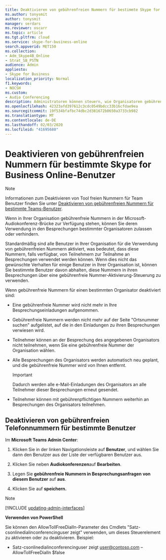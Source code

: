```yaml
---
title: Deaktivieren von gebührenfreien Nummern für bestimmte Skype for Business Online-Benutzer
ms.author: tonysmit
author: tonysmit
manager: serdars
ms.reviewer: oscarr
ms.topic: article
ms.tgt.pltfrm: cloud
ms.service: skype-for-business-online
search.appverid: MET150
ms.collection:
- Adm_Skype4B_Online
- Strat_SB_PSTN
audience: Admin
appliesto:
- Skype for Business
localization_priority: Normal
f1.keywords:
- NOCSH
ms.custom:
- Audio Conferencing
description: Administratoren können steuern, wie Organisatoren gebührenfreie Nummern für Ihre Besprechungen verwenden können.
ms.openlocfilehash: 42323afd397612c3cdc0549bdcc33b16cfdae9ea
ms.sourcegitcommit: 19f534bfafbc74dbc2d381672b0650a3733cb982
ms.translationtype: MT
ms.contentlocale: de-DE
ms.lasthandoff: 02/03/2020
ms.locfileid: "41695680"
---
```

# <a name="disabling-toll-free-numbers-for-specific-skype-for-business-online-users"></a>Deaktivieren von gebührenfreien Nummern für bestimmte Skype for Business Online-Benutzer
 
> [!Note]
> Informationen zum Deaktivieren von Tool freien Nummern für Team Benutzer finden Sie unter [Deaktivieren von gebührenfreien Nummern für bestimmte Teams-Benutzer](/MicrosoftTeams/disabling-toll-free-numbers-for-specific-teams-users).

Wenn in Ihrer Organisation gebührenfreie Nummern in der Microsoft-Audiokonferenz-Brücke zur Verfügung stehen, können Sie deren Verwendung in den Besprechungen bestimmter Organisatoren zulassen oder verhindern.  

Standardmäßig sind alle Benutzer in Ihrer Organisation für die Verwendung von gebührenfreien Nummern aktiviert, was bedeutet, dass diese Nummern, falls verfügbar, von Teilnehmern zur Teilnahme an Besprechungen verwendet werden können. Wenn dies nicht das gewünschte Verhalten für einige Benutzer in Ihrer Organisation ist, können Sie bestimmte Benutzer davon abhalten, diese Nummern in ihren Besprechungen über eine gebührenfreie Nummer-Aktivierung-Steuerung zu verwenden. 

Wenn gebührenfreie Nummern für einen bestimmten Organisator deaktiviert sind: 
 - Eine gebührenfreie Nummer wird nicht mehr in Ihre Besprechungseinladungen aufgenommen. 
 - Gebührenfreie Nummern werden nicht mehr auf der Seite "Ortsnummer suchen" aufgelistet, auf die in den Einladungen zu ihren Besprechungen verwiesen wird. 
 - Teilnehmer können an der Besprechung des angegebenen Organisators nicht teilnehmen, wenn Sie eine gebührenfreie Nummer der Organisation wählen. 
 - Alle Besprechungen des Organisators werden automatisch neu geplant, und die gebührenfreie Nummer wird von Ihnen entfernt.  

    > [!IMPORTANT]
    > Dadurch werden alle e-Mail-Einladungen des Organisators an alle Teilnehmer dieser Besprechungen erneut gesendet. 

 - Teilnehmer können mit gebührenpflichtigen Nummern weiterhin an Besprechungen des Organisators teilnehmen. 

## <a name="disabling-toll-free-numbers-for-specific-users"></a>Deaktivieren von gebührenfreien Telefonnummern für bestimmte Benutzer 

Im **Microsoft Teams Admin Center**:

1. Klicken Sie in der linken Navigationsleiste auf **Benutzer**, und wählen Sie dann den Benutzer aus der Liste der verfügbaren Benutzer aus.

2. Klicken Sie neben **Audiokonferenzen**auf **Bearbeiten**.

3. Legen Sie **gebührenfreie Nummern in Besprechungsanfragen von diesem Benutzer** auf **aus**. 

4. Klicken Sie auf **speichern.** 
 
> [!Note]
> [!INCLUDE [updating-admin-interfaces](../includes/updating-admin-interfaces.md)]
 
**Verwenden von PowerShell**  

Sie können den AllowTollFreeDialIn-Parameter des Cmdlets "Satz-csonlinedialinconferencinguser zeigt" verwenden, um dieses Steuerelement zu aktivieren oder zu deaktivieren. Beispiel: 

- Satz-csonlinedialinconferencinguser zeigt user@contoso.com – AllowTollFreeDialIn $false
